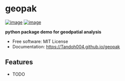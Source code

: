 # geopak


[![image](https://img.shields.io/pypi/v/geopak.svg)](https://pypi.python.org/pypi/geopak)
[![image](https://img.shields.io/conda/vn/conda-forge/geopak.svg)](https://anaconda.org/conda-forge/geopak)


**python package demo for geodpatial analysis**


-   Free software: MIT License
-   Documentation: https://Tandoh004.github.io/geopak
    

## Features

-   TODO
